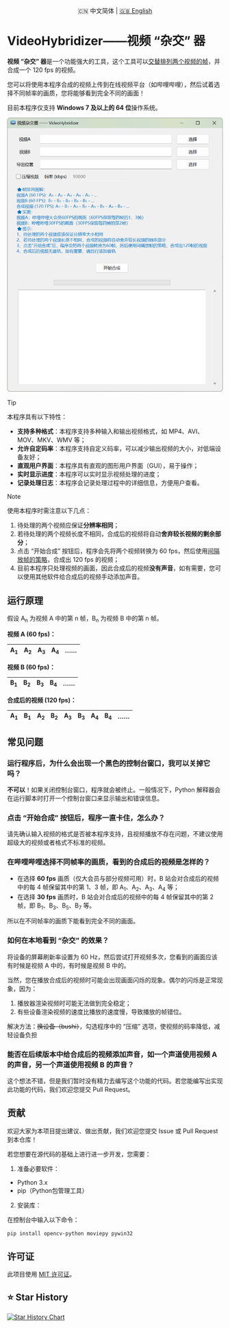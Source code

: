 <p align="center">🇨🇳 中文简体  |  <a title="English" href="README_EN.md">🇬🇧 English</a></p>

# VideoHybridizer——视频 “杂交” 器

**视频 “杂交” 器**是一个功能强大的工具，这个工具可以[交替排列两个视频的帧](#运行原理)，并合成一个 120 fps 的视频。

您可以将使用本程序合成的视频上传到在线视频平台（如哔哩哔哩），然后试着选择不同帧率的画质，您将能够看到完全不同的画面！

目前本程序仅支持 **Windows 7 及以上的 64 位**操作系统。

![运行截图](res/PixPin_2024-07-16_10-41-55.png)

> [!TIP]
> 本程序具有以下特性：
>
> - **支持多种格式**：本程序支持多种输入和输出视频格式，如 MP4、AVI、MOV、MKV、WMV 等；
> - **允许自定码率**：本程序支持自定义码率，可以减少输出视频的大小，对低端设备友好；
> - **直观用户界面**：本程序具有直观的图形用户界面（GUI），易于操作；
> - **实时显示进度**：本程序可以实时显示视频处理的进度；
> - **记录处理日志**：本程序会记录处理过程中的详细信息，方便用户查看。

> [!NOTE]
> 使用本程序时需注意以下几点：
>
> 1. 待处理的两个视频应保证**分辨率相同**；
> 2. 若待处理的两个视频长度不相同，合成后的视频将自动**舍弃较长视频的剩余部分**；
> 3. 点击 “开始合成” 按钮后，程序会先将两个视频转换为 60 fps，然后使用[间隔放帧的策略](#运行原理)，合成出 120 fps 的视频；
> 4. 目前本程序只处理视频的画面，因此合成后的视频**没有声音**，如有需要，您可以使用其他软件给合成后的视频手动添加声音。

## 运行原理

假设 A<sub>n</sub> 为视频 A 中的第 n 帧，B<sub>n</sub> 为视频 B 中的第 n 帧。

**视频 A (60 fps)：**

| A<sub>1</sub> | A<sub>2</sub> | A<sub>3</sub> | A<sub>4</sub> |      ……      |
| ------------- | ------------- | ------------- | ------------- | ------------ |

**视频 B (60 fps)：**

| B<sub>1</sub> | B<sub>2</sub> | B<sub>3</sub> | B<sub>4</sub> |      ……      |
| ------------- | ------------- | ------------- | ------------- | ------------ |

**合成后的视频 (120 fps)：**

| A<sub>1</sub> | B<sub>1</sub> | A<sub>2</sub> | B<sub>2</sub> | A<sub>3</sub> | B<sub>3</sub> | A<sub>4</sub> | B<sub>4</sub> |      ……      |
| ------------- | ------------- | ------------- | ------------- | ------------- | ------------- | ------------- | ------------- | ------------ |

## 常见问题

### 运行程序后，为什么会出现一个黑色的控制台窗口，我可以关掉它吗？

**不可以**！如果关闭控制台窗口，程序就会被终止。一般情况下，Python 解释器会在运行脚本时打开一个控制台窗口来显示输出和错误信息。

### 点击 “开始合成” 按钮后，程序一直卡住，怎么办？

请先确认输入视频的格式是否被本程序支持，且视频播放不存在问题，不建议使用超级大的视频或者格式不标准的视频。

### 在哔哩哔哩选择不同帧率的画质，看到的合成后的视频是怎样的？

- 在选择 **60 fps** 画质（仅大会员与部分视频可用）时，B 站会对合成后的视频中的每 4 帧保留其中的第 1、3 帧，即 A<sub>1</sub>、A<sub>2</sub>、A<sub>3</sub>、A<sub>4</sub> 等；
- 在选择 **30 fps** 画质时，B 站会对合成后的视频中的每 4 帧保留其中的第 2 帧，即 B<sub>1</sub>、B<sub>3</sub>、B<sub>5</sub>、B<sub>7</sub> 等。

所以在不同帧率的画质下能看到完全不同的画面。

### 如何在本地看到 “杂交” 的效果？

将设备的屏幕刷新率设置为 60 Hz，然后尝试打开视频多次，您看到的画面应该有时候是视频 A 中的，有时候是视频 B 中的。

当然，您在播放合成后的视频时可能会出现画面闪烁的现象。偶尔的闪烁是正常现象，因为：

1. 播放器渲染视频时可能无法做到完全稳定；
2. 有些设备渲染视频的速度比播放的速度慢，导致播放的帧错位。

解决方法：~~换设备（bushi）~~，勾选程序中的 “压缩” 选项，使视频的码率降低，减轻设备负担

### 能否在后续版本中给合成后的视频添加声音，如一个声道使用视频 A 的声音，另一个声道使用视频 B 的声音？

这个想法不错，但是我们暂时没有精力去编写这个功能的代码。若您能编写出实现此功能的代码，我们欢迎您提交 Pull Request。

## 贡献

欢迎大家为本项目提出建议、做出贡献，我们欢迎您提交 Issue 或 Pull Request 到本仓库！

若您想要在源代码的基础上进行进一步开发，您需要：

1. 准备必要软件：

- Python 3.x
- pip（Python包管理工具）

2. 安装库：

在控制台中输入以下命令：

```bash
pip install opencv-python moviepy pywin32
```

## 许可证

此项目使用 [MIT 许可证](LICENSE)。

## ⭐ Star History

[![Star History Chart](https://api.star-history.com/svg?repos=happycola233/VideoHybridizer&type=Date)](https://star-history.com/#happycola233/VideoHybridizer&Date)
